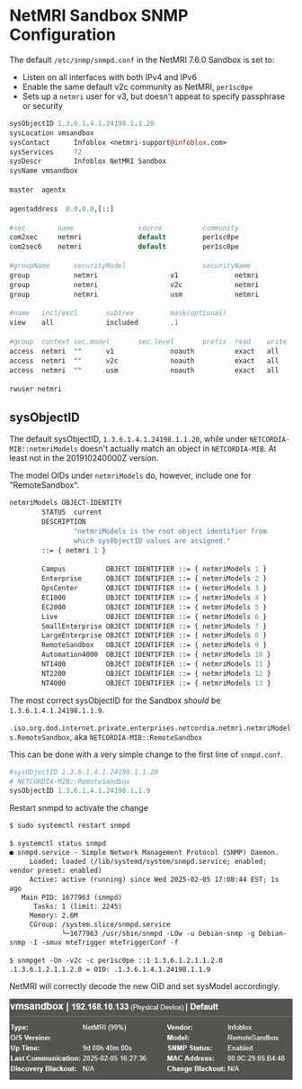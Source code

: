 # NetMRI Sandbox SNMP Configuration

The default `/etc/snmp/snmpd.conf` in the NetMRI 7.6.0 Sandbox is set to:
* Listen on all interfaces with both IPv4 and IPv6
* Enable the same default v2c community as NetMRI, `per1sc0pe`
* Sets up a `netmri` user for v3, but doesn't appeat to specify passphrase or security

```perl
sysObjectID 1.3.6.1.4.1.24198.1.1.20
sysLocation vmsandbox
sysContact      Infoblox <netmri-support@infoblox.com>
sysServices     72
sysDescr        Infoblox NetMRI Sandbox
sysName vmsandbox

master  agentx

agentaddress  0.0.0.0,[::]

#sec        name                source          community
com2sec     netmri              default         per1sc0pe
com2sec6    netmri              default         per1sc0pe

#groupName      securityModel                   securityName
group           netmri                  v1              netmri
group           netmri                  v2c             netmri
group           netmri                  usm             netmri

#name   incl/excl       subtree         mask(optional)
view    all             included        .1

#group  context sec.model       sec.level       prefix  read    write   notif
access  netmri  ""      v1              noauth          exact   all     none    none
access  netmri  ""      v2c             noauth          exact   all     none    none
access  netmri  ""      usm             noauth          exact   all     none    none

rwuser netmri
```

## sysObjectID

The default sysObjectID, `1.3.6.1.4.1.24198.1.1.20`, while under
`NETCORDIA-MIB::netmriModels` doesn't actually match an object in `NETCORDIA-MIB`.
At least not in the 201910240000Z version.

The model OIDs under `netmriModels` do, however, include one for "RemoteSandbox". 

```asn.1
netmriModels OBJECT-IDENTITY
        STATUS  current
        DESCRIPTION
                "netmriModels is the root object identifier from
                which sysObjectID values are assigned."
        ::= { netmri 1 }

        Campus          OBJECT IDENTIFIER ::= { netmriModels 1 }
        Enterprise      OBJECT IDENTIFIER ::= { netmriModels 2 }
        OpsCenter       OBJECT IDENTIFIER ::= { netmriModels 3 }
        EC1000          OBJECT IDENTIFIER ::= { netmriModels 4 }
        EC2000          OBJECT IDENTIFIER ::= { netmriModels 5 }
        Live            OBJECT IDENTIFIER ::= { netmriModels 6 }
        SmallEnterprise OBJECT IDENTIFIER ::= { netmriModels 7 }
        LargeEnterprise OBJECT IDENTIFIER ::= { netmriModels 8 }
        RemoteSandbox   OBJECT IDENTIFIER ::= { netmriModels 9 }
        Automation4000  OBJECT IDENTIFIER ::= { netmriModels 10 }
        NT1400          OBJECT IDENTIFIER ::= { netmriModels 11 }
        NT2200          OBJECT IDENTIFIER ::= { netmriModels 12 }
        NT4000          OBJECT IDENTIFIER ::= { netmriModels 13 }
```

The most correct sysObjectID for the Sandbox _should_ be `1.3.6.1.4.1.24198.1.1.9`.

`.iso.org.dod.internet.private.enterprises.netcordia.netmri.netmriModels.RemoteSandbox`,
aka `NETCORDIA-MIB::RemoteSandbox`

This can be done with a very simple change to the first line of `snmpd.conf`.

```perl
#sysObjectID 1.3.6.1.4.1.24198.1.1.20
# NETCORDIA-MIB::RemoteSandbox
sysObjectID 1.3.6.1.4.1.24198.1.1.9
```

Restart snmpd to activate the change
```
$ sudo systemctl restart snmpd

$ systemctl status snmpd
● snmpd.service - Simple Network Management Protocol (SNMP) Daemon.
     Loaded: loaded (/lib/systemd/system/snmpd.service; enabled; vendor preset: enabled)
     Active: active (running) since Wed 2025-02-05 17:08:44 EST; 1s ago
   Main PID: 1677963 (snmpd)
      Tasks: 1 (limit: 2245)
     Memory: 2.6M
     CGroup: /system.slice/snmpd.service
             └─1677963 /usr/sbin/snmpd -LOw -u Debian-snmp -g Debian-snmp -I -smux mteTrigger mteTriggerConf -f

$ snmpget -On -v2c -c per1sc0pe ::1 1.3.6.1.2.1.1.2.0
.1.3.6.1.2.1.1.2.0 = OID: .1.3.6.1.4.1.24198.1.1.9
```

NetMRI will correctly decode the new OID and set sysModel accordingly.

![](images/netmri_sandbox.png)


